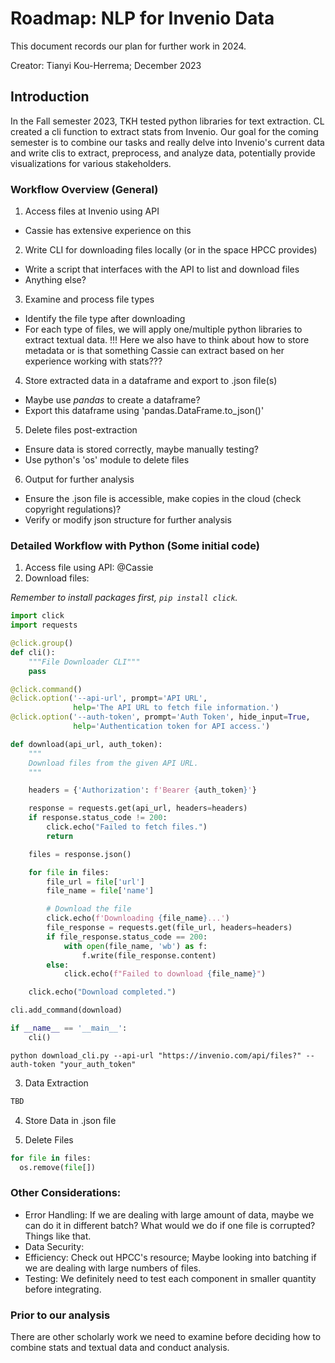 # Roadmap: NLP for Invenio Data
This document records our plan for further work in 2024.

Creator: Tianyi Kou-Herrema; December 2023

## Introduction
In the Fall semester 2023, TKH tested python libraries for text extraction. CL created a cli function to extract stats from Invenio. Our goal for the coming semester is to combine our tasks and really delve into Invenio's current data and write clis to extract, preprocess, and analyze data, potentially provide visualizations for various stakeholders.

### Workflow Overview (General)

1. Access files at Invenio using API
- Cassie has extensive experience on this
2. Write CLI for downloading files locally (or in the space HPCC provides)
- Write a script that interfaces with the API to list and download files
- Anything else?
3. Examine and process file types
- Identify the file type after downloading
- For each type of files, we will apply one/multiple python libraries to extract textual data. !!! Here we also have to think about how to store metadata or is that something Cassie can extract based on her experience working with stats???
4. Store extracted data in a dataframe and export to .json file(s)
- Maybe use *pandas* to create a dataframe?
- Export this dataframe using 'pandas.DataFrame.to_json()'
5. Delete files post-extraction
- Ensure data is stored correctly, maybe manually testing?
- Use python's 'os' module to delete files
6. Output for further analysis
- Ensure the .json file is accessible, make copies in the cloud (check copyright regulations)?
- Verify or modify json structure for further analysis

### Detailed Workflow with Python (Some initial code)
1. Access file using API:
@Cassie
2. Download files:

*Remember to install packages first, `pip install click`.*

```Python
import click
import requests

@click.group()
def cli():
    """File Downloader CLI"""
    pass

@click.command()
@click.option('--api-url', prompt='API URL',
              help='The API URL to fetch file information.')
@click.option('--auth-token', prompt='Auth Token', hide_input=True,
              help='Authentication token for API access.')

def download(api_url, auth_token):
    """
    Download files from the given API URL.
    """

    headers = {'Authorization': f'Bearer {auth_token}'}

    response = requests.get(api_url, headers=headers)
    if response.status_code != 200:
        click.echo("Failed to fetch files.")
        return

    files = response.json()

    for file in files:
        file_url = file['url']
        file_name = file['name']

        # Download the file
        click.echo(f'Downloading {file_name}...')
        file_response = requests.get(file_url, headers=headers)
        if file_response.status_code == 200:
            with open(file_name, 'wb') as f:
                f.write(file_response.content)
        else:
            click.echo(f"Failed to download {file_name}")

    click.echo("Download completed.")

cli.add_command(download)

if __name__ == '__main__':
    cli()
```

```console
python download_cli.py --api-url "https://invenio.com/api/files?" --auth-token "your_auth_token"
```

3. Data Extraction

```Python
TBD
```

4. Store Data in .json file


5. Delete Files

```Python
for file in files:
  os.remove(file[])
```

### Other Considerations:
- Error Handling:
If we are dealing with large amount of data, maybe we can do it in different batch? What would we do if one file is corrupted? Things like that.
- Data Security:  
- Efficiency:
Check out HPCC's resource; Maybe looking into batching if we are dealing with large numbers of files.
- Testing:
We definitely need to test each component in smaller quantity before integrating.

### Prior to our analysis
There are other scholarly work we need to examine before deciding how to combine stats and textual data and conduct analysis.
